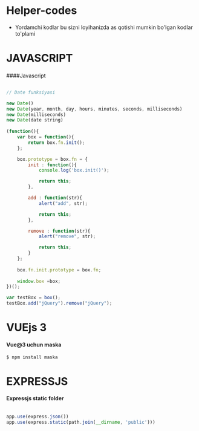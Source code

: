 
# Helper-codes


- Yordamchi kodlar bu sizni loyihanizda as qotishi mumkin bo'lgan kodlar to'plami

JAVASCRIPT
==========

####Javascript　

```javascript

// Date funksiyasi

new Date()
new Date(year, month, day, hours, minutes, seconds, milliseconds)      // new Date(2018, 11, 24, 10, 33, 30, 0);
new Date(milliseconds)
new Date(date string)
 
(function(){
    var box = function(){
        return box.fn.init();
    };

    box.prototype = box.fn = {
        init : function(){
            console.log('box.init()');

			return this;
        },

		add : function(str){
			alert("add", str);

			return this;
		},

		remove : function(str){
			alert("remove", str);

			return this;
		}
    };
    
    box.fn.init.prototype = box.fn;
    
    window.box =box;
})();

var testBox = box();
testBox.add("jQuery").remove("jQuery");
```
VUEjs 3
=======

#### Vue@3 uchun maska 

`$ npm install maska`

EXPRESSJS 
========
#### Expressjs static folder
```javascript 

app.use(express.json())
app.use(express.static(path.join(__dirname, 'public')))

```

